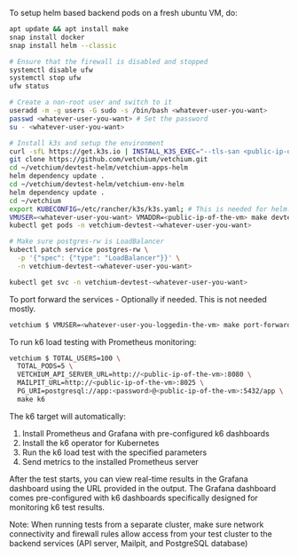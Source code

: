 To setup helm based backend pods on a fresh ubuntu VM, do:
```bash
apt update && apt install make
snap install docker
snap install helm --classic

# Ensure that the firewall is disabled and stopped
systemctl disable ufw
systemctl stop ufw
ufw status

# Create a non-root user and switch to it
useradd -m -g users -G sudo -s /bin/bash <whatever-user-you-want>
passwd <whatever-user-you-want> # Set the password
su - <whatever-user-you-want>

# Install k3s and setup the environment
curl -sfL https://get.k3s.io | INSTALL_K3S_EXEC="--tls-san <public-ip-of-the-vm> --write-kubeconfig-mode 644" sh -
git clone https://github.com/vetchium/vetchium.git
cd ~/vetchium/devtest-helm/vetchium-apps-helm
helm dependency update .
cd ~/vetchium/devtest-helm/vetchium-env-helm
helm dependency update .
cd ~/vetchium
export KUBECONFIG=/etc/rancher/k3s/k3s.yaml; # This is needed for helm. kubectl will work even otherwise via k3s init script
VMUSER=<whatever-user-you-want> VMADDR=<public-ip-of-the-vm> make devtest
kubectl get pods -n vetchium-devtest-<whatever-user-you-want>

# Make sure postgres-rw is LoadBalancer
kubectl patch service postgres-rw \
  -p '{"spec": {"type": "LoadBalancer"}}' \
  -n vetchium-devtest-<whatever-user-you-want>

kubectl get svc -n vetchium-devtest-<whatever-user-you-want>
```

To port forward the services - Optionally if needed. This is not needed mostly.
```bash
vetchium $ VMUSER=<whatever-user-you-loggedin-the-vm> make port-forward-helm
```

To run k6 load testing with Prometheus monitoring:

```bash
vetchium $ TOTAL_USERS=100 \
  TOTAL_PODS=5 \
  VETCHIUM_API_SERVER_URL=http://<public-ip-of-the-vm>:8080 \
  MAILPIT_URL=http://<public-ip-of-the-vm>:8025 \
  PG_URI=postgresql://app:<password>@<public-ip-of-the-vm>:5432/app \
  make k6
```

The k6 target will automatically:
1. Install Prometheus and Grafana with pre-configured k6 dashboards
2. Install the k6 operator for Kubernetes
3. Run the k6 load test with the specified parameters
4. Send metrics to the installed Prometheus server

After the test starts, you can view real-time results in the Grafana dashboard using the URL provided in the output. The Grafana dashboard comes pre-configured with k6 dashboards specifically designed for monitoring k6 test results.

Note: When running tests from a separate cluster, make sure network connectivity and firewall rules allow access from your test cluster to the backend services (API server, Mailpit, and PostgreSQL database)
